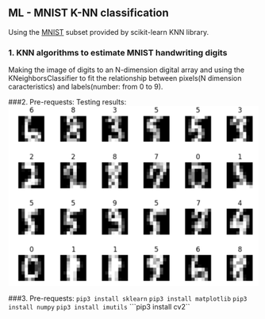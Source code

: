 ML - MNIST K-NN classification
-----------------------

Using the [MNIST](https://en.wikipedia.org/wiki/MNIST_database) subset provided by scikit-learn KNN library.

### 1. KNN algorithms to estimate MNIST handwriting digits
Making the image of digits to an N-dimension digital array and using the KNeighborsClassifier to fit the relationship between pixels(N dimension caracteristics) and labels(number: from 0 to 9).

###2. Pre-requests:
Testing results:
![Digits_Recognition](Digits_Recognition.png)


###3. Pre-requests:
```pip3 install sklearn```
```pip3 install matplotlib```
```pip3 install numpy```
```pip3 install imutils```
```pip3 install cv2``
